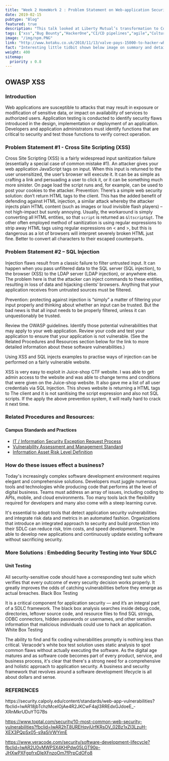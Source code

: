 ```yaml
---
title: "Week 2 HomeWork 2 : Problem Statement on Web-application Security"
date: 2019-02-15
pubtype: "Blog"
featured: true 
description: "This talk looked at Liberty Mutual’s transformation to Continuous Integration, Continuous Delivery, and DevOps. For a large, heavily regulated industry, this task can not only be daunting, but viewed by many as impossible."
tags: ["xss","Bug Bounty","HackerOne","CI/CD pipelines","agile","Culture"]
image: "/img/npm.PNG"
link: "http://www.kotaku.co.uk/2018/11/13/valve-pays-15000-to-hacker-who-found-steam-bug-that-generates-free-games"
fact: "Interesting little tidbit shown below image on summary and detail page"
weight: 400
sitemap:
  priority : 0.8
---
```




<h2>OWASP XSS</h2>
<h3>Introduction</h3>
Web applications are susceptible to attacks that may result in exposure or modification of sensitive data, or impact on availability of services to authorized users.  Application testing is conducted to identify security flaws introduced in the design, implementation or deployment of an application.  Developers and application administrators must identify functions that are critical to security and test those functions to verify correct operation.

<h3>Problem Statement #1 - Cross Site Scripting (XSS)</h3>

Cross Site Scripting (XSS) is a fairly widespread input sanitization failure (essentially a special case of common mistake #1). An attacker gives your web application JavaScript tags on input. When this input is returned to the user unsensitized, the user’s browser will execute it. It can be as simple as crafting a link and persuading a user to click it, or it can be something much more sinister. On page load the script runs and, for example, can be used to post your cookies to the attacker.
Prevention: There’s a simple web security solution: don’t return HTML tags to the client. This has the added benefit of defending against HTML injection, a similar attack whereby the attacker injects plain HTML content (such as images or loud invisible flash players) – not high-impact but surely annoying. Usually, the workaround is simply converting all HTML entities, so that <code>script</code> is returned as <code>&ltscript&gt</code>. The other often employed method of sanitization is using regular expressions to strip away HTML tags using regular expressions on < and >, but this is dangerous as a lot of browsers will interpret severely broken HTML just fine. Better to convert all characters to their escaped counterparts.

<h3>Problem Statement #2 – SQL Injection</h3>
Injection flaws result from a classic failure to filter untrusted input. It can happen when you pass unfiltered data to the SQL server (SQL injection), to the browser (XSS) to the LDAP server (LDAP injection), or anywhere else. The problem here is that the attacker can inject commands to these entities, resulting in loss of data and hijacking clients’ browsers. Anything that your application receives from untrusted sources must be filtered.

Prevention: protecting against injection is “simply” a matter of filtering your input properly and thinking about whether an input can be trusted. But the bad news is that all input needs to be properly filtered, unless it can unquestionably be trusted.

Review the OWASP guidelines.  Identify those potential vulnerabilities that may apply to your web application. Review your code and test your application to ensure that your application is not vulnerable.  (See the Related Procedures and Resources section below for the link to more detailed information about these software vulnerabilities.)

 
Using XSS and SQL injects examples to practise ways of injection can be performed on a fairly vulnerable website.

 
XSS is very easy to exploit in Juice-shop CTF website.
I was able to get admin access to the website and was able to change terms and conditions that were given on the Juice-shop website. It also gave me a list of all user credentials via SQL Injection. This shows website is returning a HTML tags to The client and it is not sanitising the script expression and also not SQL scripts. If the apply the above prevention system, it will really hard to crack it next time.
<br>

<h3>Related Procedures and Resources:<h3>
<h4>Campus Standards and Practices</h4>
<ul>
<li><a href="https://security.calpoly.edu/content/exception-process">IT / Information Security Exception Request Process</a></li>
<li><a href="https://security.calpoly.edu/content/vulnerability">Vulnerability Assessment and Management Standard</a></li>
<li><a href="https://security.calpoly.edu/content/policies/asset-risk-definition">Information Asset Risk Level Definition</a></li>
</ul>


<h3>How do these issues effect a business? </h3>

Today's increasingly complex software development environment requires elegant and comprehensive solutions. Developers must juggle numerous tools and technologies while producing code that performs at the level of digital business. Teams must address an array of issues, including coding to APIs, mobile, and cloud environments. Too many tools lack the flexibility required for developers and many also come with a steep learning curve.
 
It's essential to adopt tools that detect application security vulnerabilities and integrate risk data and metrics in an automated fashion. Organizations that introduce an integrated approach to security and build protection into their SDLC can reduce risk, trim costs, and speed development. They’re able to develop new applications and continuously update existing software without sacrificing security.
 
<h3>More Solutions : Embedding Security Testing into Your SDLC<h3>

<h4>Unit Testing</h4>

All security-sensitive code should have a corresponding test suite which verifies that every outcome of every security decision works properly. It greatly improves the odds of catching vulnerabilities before they emerge as actual breaches.
Black Box Testing

It is a critical component for application security — and it’s an integral part of a SDLC framework. The black box analysis searches inside debug code, directories, leftover source code, and resource files to find SQL strings, ODBC connectors, hidden passwords or usernames, and other sensitive information that malicious individuals could use to hack an application.
White Box Testing

The ability to find and fix coding vulnerabilities promptly is nothing less than critical. Veracode's white box test solution uses static analysis to spot common flaws without actually executing the software.
As the digital age matures and as software code becomes part of every product, service, and business process, it's clear that there's a strong need for a comprehensive and holistic approach to application security. A business and security framework that revolves around a software development lifecycle is all about dollars and sense.

<h3>REFERENCES</h3>
https://security.calpoly.edu/content/standards/web-app-vulnerabilities?fbclid=IwAR18jbTchzMceIOjAe4R2JKCwF4ajl3RREdxGJdoeE_-XRnMkrUDuYTG7Bs

https://www.toptal.com/security/10-most-common-web-security-vulnerabilities?fbclid=IwAR2hT8UREHqvjUrfKRsOV_02Bz1xZI3LzuH-XEX3PQpSx05-s9aSiVWYimE

https://www.veracode.com/security/software-development-lifecycle?fbclid=IwAR2U0vMWPSX4KHPdw05LGT90p-JHXwPXFgpfrxDleXFnzoOm7fPrpCdOFo8






 
